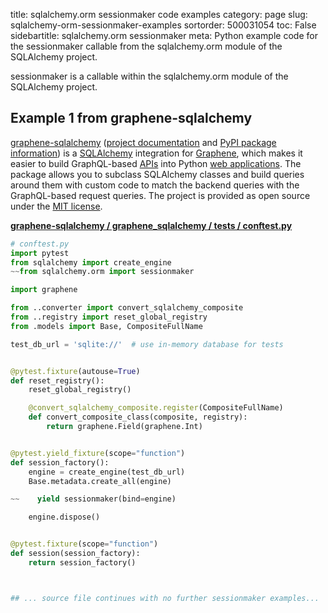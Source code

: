 title: sqlalchemy.orm sessionmaker code examples
category: page
slug: sqlalchemy-orm-sessionmaker-examples
sortorder: 500031054
toc: False
sidebartitle: sqlalchemy.orm sessionmaker
meta: Python example code for the sessionmaker callable from the sqlalchemy.orm module of the SQLAlchemy project.


sessionmaker is a callable within the sqlalchemy.orm module of the SQLAlchemy project.


## Example 1 from graphene-sqlalchemy
[graphene-sqlalchemy](https://github.com/graphql-python/graphene-sqlalchemy)
([project documentation](https://docs.graphene-python.org/projects/sqlalchemy/en/latest/)
and
[PyPI package information](https://pypi.org/project/graphene-sqlalchemy/))
is a [SQLAlchemy](/sqlalchemy.html) integration for
[Graphene](https://graphene-python.org/), which makes it easier to build
GraphQL-based [APIs](/application-programming-interfaces.html) into Python
[web applications](/web-development.html). The package allows you to
subclass SQLAlchemy classes and build queries around them with custom
code to match the backend queries with the GraphQL-based request queries.
The project is provided as open source under the
[MIT license](https://github.com/graphql-python/graphene-sqlalchemy/blob/master/LICENSE.md).

[**graphene-sqlalchemy / graphene_sqlalchemy / tests / conftest.py**](https://github.com/graphql-python/graphene-sqlalchemy/blob/master/graphene_sqlalchemy/tests/conftest.py)

```python
# conftest.py
import pytest
from sqlalchemy import create_engine
~~from sqlalchemy.orm import sessionmaker

import graphene

from ..converter import convert_sqlalchemy_composite
from ..registry import reset_global_registry
from .models import Base, CompositeFullName

test_db_url = 'sqlite://'  # use in-memory database for tests


@pytest.fixture(autouse=True)
def reset_registry():
    reset_global_registry()

    @convert_sqlalchemy_composite.register(CompositeFullName)
    def convert_composite_class(composite, registry):
        return graphene.Field(graphene.Int)


@pytest.yield_fixture(scope="function")
def session_factory():
    engine = create_engine(test_db_url)
    Base.metadata.create_all(engine)

~~    yield sessionmaker(bind=engine)

    engine.dispose()


@pytest.fixture(scope="function")
def session(session_factory):
    return session_factory()



## ... source file continues with no further sessionmaker examples...

```

